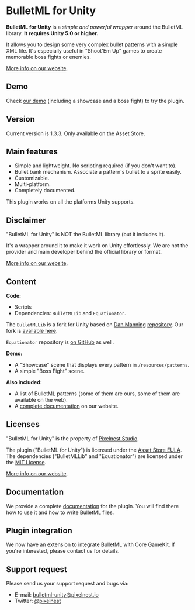 BulletML for Unity
==================

**BulletML for Unity** is a _simple and powerful wrapper_ around the BulletML library. **It requires Unity 5.0 or higher.**

It allows you to design some very complex bullet patterns with a simple XML file. It's especially useful in "Shoot'Em Up" games to create memorable boss fights or enemies.

[More info on our website][doc].

## Demo

Check [our demo][demo] (including a showcase and a boss fight) to try the plugin.

## Version

Current version is 1.3.3. Only available on the Asset Store.

## Main features

- Simple and lightweight. No scripting required (if you don't want to).
- Bullet bank mechanism. Associate a pattern's bullet to a sprite easily.
- Customizable.
- Multi-platform.
- Completely documented.

This plugin works on all the platforms Unity supports.

## Disclaimer

"BulletML for Unity" is NOT the BulletML library (but it includes it).

It's a wrapper around it to make it work on Unity effortlessly. We are not the provider and main developer behind the official library or format.

[More info on our website](http://pixelnest.io/work/bulletml-for-unity/about/).

## Content

**Code:**

- Scripts
- Dependencies: `BulletMLLib` and `Equationator`. 

The `BulletMLLib` is a fork for Unity based on [Dan Manning](https://twitter.com/DannobotGames) [repository](https://github.com/dmanning23/BulletMLLib). Our fork is [available here](https://github.com/pixelnest/BulletMLLib).

`Equationator` repository is [on GitHub](https://github.com/dmanning23/Equationator) as well.

**Demo:**

- A "Showcase" scene that displays every pattern in `/resources/patterns`.
- A simple "Boss Fight" scene.

**Also included:**

- A list of BulletML patterns (some of them are ours, some of them  are available on the web).
- A [complete documentation][doc] on our website.

## Licenses

"BulletML for Unity" is the property of [Pixelnest Studio](http://pixelnest.io).

The plugin ("BulletML for Unity") is licensed under the [Asset Store EULA](https://unity3d.com/company/legal/as_terms). The dependencies ("BulletMLLib" and "Equationator") are licensed under the [MIT License](http://choosealicense.com/licenses/mit/).

[More info on our website](http://pixelnest.io/work/bulletml-for-unity/package-and-license/).

## Documentation

We provide a complete [documentation][doc] for the plugin. You will find there how to use it and how to write BulletML files.

## Plugin integration

We now have an extension to integrate BulletML with Core GameKit. If you're interested, please contact us for details.

## Support request

Please send us your support request and bugs via:

- E-mail: [bulletml-unity@pixelnest.io](mailto:bulletml-unity@pixelnest.io")
- Twitter: [@pixelnest](http://twitter.com/pixelnest)


[doc]: http://pixelnest.io/work/bulletml-for-unity/
[demo]: http://pixelnest.io/work/bulletml-for-unity/demo/